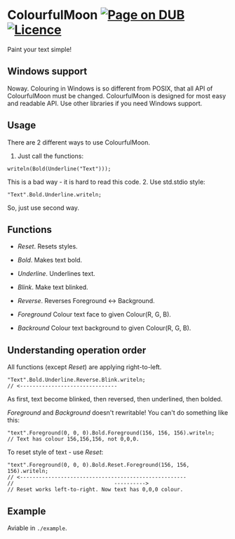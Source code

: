 # ColourfulMoon [![Page on DUB](https://img.shields.io/dub/v/colourfulmoon.svg)](http://code.dlang.org/packages/colourfulmoon) [![Licence](https://img.shields.io/dub/l/colourfulmoon.svg)](https://github.com/Azbuka-slovensko/ColourfulMoon/blob/master/LICENCE.md)
Paint your text simple!

## Windows support
Noway. Colouring in Windows is so different from POSIX, that all API of ColourfulMoon must be changed.
ColourfulMoon is designed for most easy and readable API. Use other libraries if you need Windows support.

## Usage
There are 2 different ways to use ColourfulMoon.
1. Just call the functions:
```
writeln(Bold(Underline("Text")));
```
This is a bad way - it is hard to read this code.
2. Use std.stdio style:
```
"Text".Bold.Underline.writeln;
```
So, just use second way.

## Functions
- *Reset*. Resets styles.
- *Bold*. Makes text bold.
- *Underline*. Underlines text.
- *Blink*. Make text blinked.
- *Reverse*. Reverses Foreground <-> Background.

- *Foreground* Colour text face to given Colour(R, G, B).
- *Backround* Colour text background to given Colour(R, G, B).


## Understanding operation order
All functions (except *Reset*) are applying right-to-left.
```
"Text".Bold.Underline.Reverse.Blink.writeln;
// <-------------------------------
```
As first, text become blinked, then reversed, then underlined, then bolded.

*Foreground* and *Background* doesn't rewritable!
You can't do something like this:
```
"text".Foreground(0, 0, 0).Bold.Foreground(156, 156, 156).writeln;
// Text has colour 156,156,156, not 0,0,0.
```

To reset style of text - use *Reset*:
```
"text".Foreground(0, 0, 0).Bold.Reset.Foreground(156, 156, 156).writeln;
// <-----------------------------------------------------
//                                ---------->
// Reset works left-to-right. Now text has 0,0,0 colour.
```

## Example
Aviable in `./example`.
